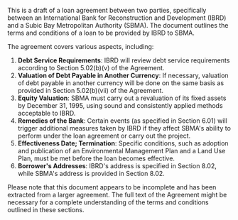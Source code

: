This is a draft of a loan agreement between two parties, specifically between an International Bank for Reconstruction and Development (IBRD) and a Subic Bay Metropolitan Authority (SBMA). The document outlines the terms and conditions of a loan to be provided by IBRD to SBMA.

The agreement covers various aspects, including:

1. **Debt Service Requirements**: IBRD will review debt service requirements according to Section 5.02(b)(v) of the Agreement.
2. **Valuation of Debt Payable in Another Currency**: If necessary, valuation of debt payable in another currency will be done on the same basis as provided in Section 5.02(b)(vii) of the Agreement.
3. **Equity Valuation**: SBMA must carry out a revaluation of its fixed assets by December 31, 1995, using sound and consistently applied methods acceptable to IBRD.
4. **Remedies of the Bank**: Certain events (as specified in Section 6.01) will trigger additional measures taken by IBRD if they affect SBMA's ability to perform under the loan agreement or carry out the project.
5. **Effectiveness Date; Termination**: Specific conditions, such as adoption and publication of an Environmental Management Plan and a Land Use Plan, must be met before the loan becomes effective.
6. **Borrower's Addresses**: IBRD's address is specified in Section 8.02, while SBMA's address is provided in Section 8.02.

Please note that this document appears to be incomplete and has been extracted from a larger agreement. The full text of the Agreement might be necessary for a complete understanding of the terms and conditions outlined in these sections.